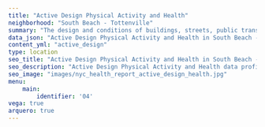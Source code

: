 ```yaml
---
title: "Active Design Physical Activity and Health"
neighborhood: "South Beach - Tottenville"
summary: "The design and conditions of buildings, streets, public transportation and parks influence physical activity, use of active transportation and other healthy behavior. A neighborhood's features can also impact the safety of its residents."
data_json: "Active Design Physical Activity and Health in South Beach - Tottenville"
content_yml: "active_design"
type: location
seo_title: "Active Design Physical Activity and Health in South Beach - Tottenville"
seo_description: "Active Design Physical Activity and Health data profile for the South Beach - Tottenville neighborhood of NYC."
seo_image: "images/nyc_health_report_active_design_health.jpg"
menu:
    main:
        identifier: '04'
vega: true
arquero: true
---
```

